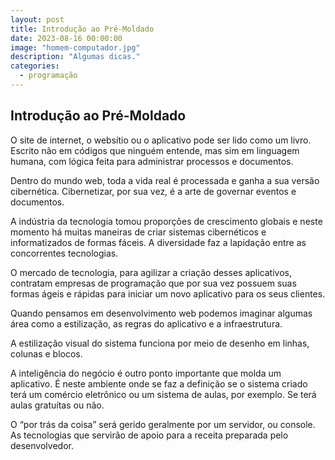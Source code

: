 ```yaml
---
layout: post
title: Introdução ao Pré-Moldado
date: 2023-08-16 00:00:00
image: "homem-computador.jpg"
description: "Algumas dicas."
categories:
  - programação
---
```


## Introdução ao Pré-Moldado

O site de internet, o websítio ou o aplicativo pode ser lido como um livro. Escrito não em códigos que ninguém entende, mas sim em linguagem humana, com lógica feita para administrar processos e documentos.

Dentro do mundo web, toda a vida real é processada e ganha a sua versão cibernética. Cibernetizar, por sua vez, é a arte de governar eventos e documentos.

A indústria da tecnologia tomou proporções de crescimento globais e neste momento há muitas maneiras de criar sistemas cibernéticos e informatizados de formas fáceis. A diversidade faz a lapidação entre as concorrentes tecnologias.

O mercado de tecnologia, para agilizar a criação desses aplicativos, contratam empresas de programação que por sua vez possuem suas formas ágeis e rápidas para iniciar um novo aplicativo para os seus clientes.

Quando pensamos em desenvolvimento web podemos imaginar algumas área como a estilização, as regras do aplicativo e a infraestrutura.

A estilização visual do sistema funciona por meio de desenho em linhas, colunas e blocos.

A inteligência do negócio é outro ponto importante que molda um aplicativo. É neste ambiente onde se faz a definição se o sistema criado terá um comércio eletrônico ou um sistema de aulas, por exemplo. Se terá aulas gratuítas ou não.

O “por trás da coisa” será gerido geralmente por um servidor, ou console. As tecnologias que servirão de apoio para a receita preparada pelo desenvolvedor.
